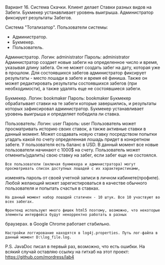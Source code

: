 ﻿﻿Вариант 16.	Система Скачки. Клиент делает Ставки разных видов на Забеги.
Букмекер устанавливает уровень выигрыша. Администратор фиксирует результаты Забегов.

Система "Тотализатор".
Пользователи системы:
- Администратор.
- Букмекер.
- Пользователь.

Администратор.
Логин: administrator
Пароль: administrator
	Администратор создает новые забеги на определенное число и время, указывая длину забега. 
Он не может создать забег на дату, которая уже в прошлом. Для состоявшихся забегов администратор фиксирует
результаты - место лошади в забеге и время её финиша. Также он может редактировать результаты состоявшихся забегов
(при необходимости), а также удалять еще не состоявшиеся забеги.

Букмекер.
Логин: bookmaker
Пароль: bookmaker
	Букмекер обрабатывает ставки на те забеги которые завершились, и результаты которых зафиксировал администратор.
Букмекер устанавливает уровень выигрыша и определяет победила ли ставка.

Пользователь:
Логин: user
Пароль: user
	Пользователь может просматривать историю своих ставок, а также активные ставки в данный момент. Может создавать новую ставку
посредством попытки угадать какой по счету определенная лошадь придет в конкретном забеге. У пользователя есть баланс в USD.
В данный момент все новые пользователи начинают с 1000$ на счету. Пользователь может отменить(удалить) свою ставку на забег, если забег еще
не состоялся.

	Все пользователи (включая букмекера и администратора) могут просматривать список доступных лошадей с их характеристиками,
изменять пароль от своей учетной записи в личном кабинете(профиле).
Любой желающий может зарегистироваться в качестве обычного пользователя и попытать счастья в ставках.

	На данный момент набор лошадей статичен - 10 штук. Все 10 участвуют во всех забегах.

	Фронтенд используют много фишек html5 поэтому, возможно, что некоторые элементы интерфейса будут некорректно работать в разных
браузерах. в Google Chrome работает стабильно.

	Настройки логгирование находятся в log4j.properties. Путь лог-файла в данный момент D:\log_file.log.
P.S.
JavaDoc писал в первый раз, возможно, что есть ошибки.
На всякий случай оставляю ссылку на гитхаб на этот проект: https://github.com/mordress/lab4